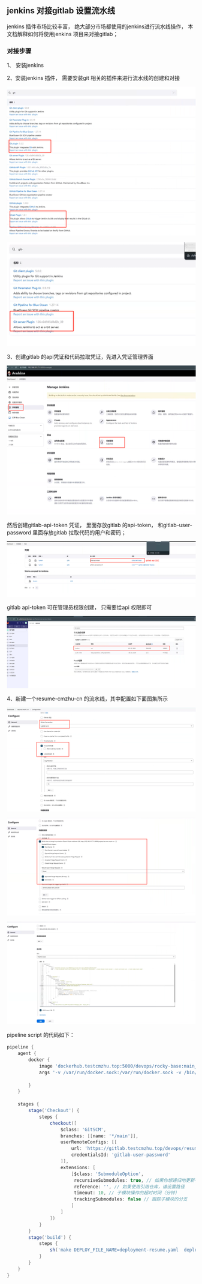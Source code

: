 ## jenkins 对接gitlab 设置流水线

jenkins 插件市场比较丰富， 绝大部分市场都使用的jenkins进行流水线操作， 本文档解释如何将使用jenkins 项目来对接gitlab；

### 对接步骤

1、 安装jenkins 

2、安装jenkins 插件， 需要安装git 相关的插件来进行流水线的创建和对接

![image-20240801144707135](./02_jenkins%20%E5%AF%B9%E6%8E%A5gitlab%E9%85%8D%E7%BD%AE%E6%B5%81%E6%B0%B4%E7%BA%BF.assets/image-20240801144707135.png)

![image-20240801144747097](./02_jenkins%20%E5%AF%B9%E6%8E%A5gitlab%E9%85%8D%E7%BD%AE%E6%B5%81%E6%B0%B4%E7%BA%BF.assets/image-20240801144747097.png)

3、创建gitlab 的api凭证和代码拉取凭证，先进入凭证管理界面

![image-20240801144854920](./02_jenkins%20%E5%AF%B9%E6%8E%A5gitlab%E9%85%8D%E7%BD%AE%E6%B5%81%E6%B0%B4%E7%BA%BF.assets/image-20240801144854920.png)

然后创建gitlab-api-token 凭证， 里面存放gitlab 的api-token， 和gitlab-user-password 里面存放gitlab 拉取代码的用户和密码；

![image-20240801144945384](./02_jenkins%20%E5%AF%B9%E6%8E%A5gitlab%E9%85%8D%E7%BD%AE%E6%B5%81%E6%B0%B4%E7%BA%BF.assets/image-20240801144945384.png)

gitlab api-token 可在管理员权限创建， 只需要给api 权限即可

![image-20240801145233828](./02_jenkins%20%E5%AF%B9%E6%8E%A5gitlab%E9%85%8D%E7%BD%AE%E6%B5%81%E6%B0%B4%E7%BA%BF.assets/image-20240801145233828.png)

4、新建一个resume-cmzhu-cn 的流水线，其中配置如下面图集所示

![image-20240801145807390](./02_jenkins%20%E5%AF%B9%E6%8E%A5gitlab%E9%85%8D%E7%BD%AE%E6%B5%81%E6%B0%B4%E7%BA%BF.assets/image-20240801145807390.png)

![image-20240801145905699](./02_jenkins%20%E5%AF%B9%E6%8E%A5gitlab%E9%85%8D%E7%BD%AE%E6%B5%81%E6%B0%B4%E7%BA%BF.assets/image-20240801145905699.png)

![image-20240801145941577](./02_jenkins%20%E5%AF%B9%E6%8E%A5gitlab%E9%85%8D%E7%BD%AE%E6%B5%81%E6%B0%B4%E7%BA%BF.assets/image-20240801145941577.png)

pipeline script 的代码如下：

```groovy
pipeline {
    agent {
        docker {
            image 'dockerhub.testcmzhu.top:5000/devops/rocky-base:main_0074660_240728112444'
            args '-v /var/run/docker.sock:/var/run/docker.sock -v /bin/docker:/bin/docker -v /root/.docker:/root/.docker -v /root/.ssh:/root/.ssh -v /root/.kube:/root/.kube'
            
        }
    }

    stages {
        stage('Checkout') {
            steps {
                checkout([
                    $class: 'GitSCM',
                    branches: [[name: '*/main']], 
                    userRemoteConfigs: [[
                        url: 'https://gitlab.testcmzhu.top/devops/resume-cmzhu-cn.git', 
                        credentialsId: 'gitlab-user-password' 
                    ]],
                    extensions: [
                        [$class: 'SubmoduleOption',
                         recursiveSubmodules: true, // 如果你想递归地更新子模块，则设为 true
                         reference: '', // 如果使用引用仓库，请设置路径
                         timeout: 10, // 子模块操作的超时时间（分钟）
                         trackingSubmodules: false // 跟踪子模块的分支
                        ]
                    ]
                ])
            }
        }
        stage('build') {
            steps {
                sh('make DEPLOY_FILE_NAME=deployment-resume.yaml  deploy_k8s')
            }
        }
    }
}
```


